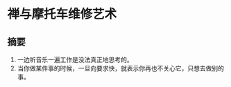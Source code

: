 <author-info date="1649516481450"></author-info>

# 禅与摩托车维修艺术

## 摘要

1. 一边听音乐一遍工作是没法真正地思考的。
2. 当你做某件事的时候，一旦向要求快，就表示你再也不关心它，只想去做别的事。